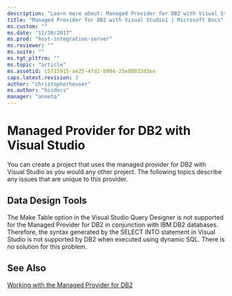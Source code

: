 ```yaml
---
description: "Learn more about: Managed Provider for DB2 with Visual Studio"
title: "Managed Provider for DB2 with Visual Studio1 | Microsoft Docs"
ms.custom: ""
ms.date: "11/30/2017"
ms.prod: "host-integration-server"
ms.reviewer: ""
ms.suite: ""
ms.tgt_pltfrm: ""
ms.topic: "article"
ms.assetid: c5715915-ae25-4fd2-b984-25e80033d3ee
caps.latest.revision: 3
author: "christopherhouser"
ms.author: "hisdocs"
manager: "anneta"
---
```

# Managed Provider for DB2 with Visual Studio
You can create a project that uses the managed provider for DB2 with Visual Studio as you would any other project. The following topics describe any issues that are unique to this provider.  
  
## Data Design Tools  
 The Make Table option in the Visual Studio Query Designer is not supported for the Managed Provider for DB2 in conjunction with IBM DB2 databases. Therefore, the syntax generated by the SELECT INTO statement in Visual Studio is not supported by DB2 when executed using dynamic SQL. There is no solution for this problem.  
  
## See Also  
 [Working with the Managed Provider for DB2](../core/working-with-the-managed-provider-for-db21.md)
